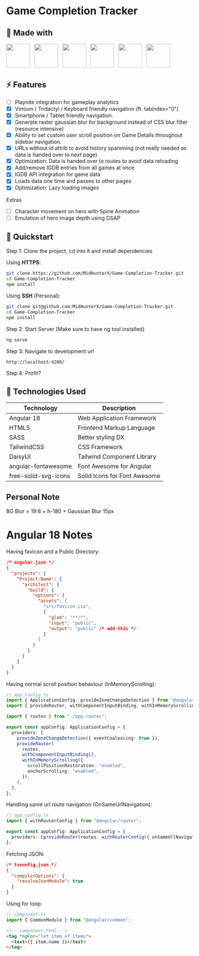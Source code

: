 # Game Completion Tracker

## 🍳 Made with

<span>
  <img width=64 src="https://cdn.jsdelivr.net/gh/devicons/devicon@latest/icons/angular/angular-original.svg" /> &nbsp;
  <img width=64 src="https://cdn.jsdelivr.net/gh/devicons/devicon@latest/icons/html5/html5-original.svg" /> &nbsp;
  <img width=64 src="https://cdn.jsdelivr.net/gh/devicons/devicon@latest/icons/sass/sass-original.svg" /> &nbsp;
  <img width=64 src="https://cdn.jsdelivr.net/gh/devicons/devicon@latest/icons/tailwindcss/tailwindcss-original.svg" /> &nbsp;
  <img width=64 src="https://cdn.jsdelivr.net/gh/devicons/devicon@latest/icons/python/python-original.svg" /> &nbsp;
  <img width=64 src="https://cdn.jsdelivr.net/gh/devicons/devicon@latest/icons/photoshop/photoshop-original.svg" />
</span>

## ⚡ Features

- [ ] Playnite integration for gameplay analytics
- [x] Vimium / Tridactyl / Keyboard friendly navigation (ft. tabindex="0")
- [x] Smartphone / Tablet friendly navigation.
- [x] Generate raster gaussian blur for background instead of CSS blur filter (resource intensive)
- [x] Ability to set custom user scroll position on Game Details throughout sidebar navigation.
- [x] URLs without id attrib to avoid history spamming (not really needed as data is handed over to next page)
- [x] Optimization: Data is handed over to routes to avoid data reloading
- [x] Add/remove IGDB entries from all games at once
- [x] IGDB API integration for game data
- [x] Loads data one time and passes to other pages
- [x] Optimization: Lazy loading images

Extras

- [ ] Character movement on hero with Spine Animation
- [ ] Emulation of hero image depth using GSAP

## 🚀 Quickstart

Step 1: Clone the project, cd into it and install dependencies

Using **HTTPS**:

```bash
git clone https://github.com/MidHunterX/Game-Completion-Tracker.git
cd Game-Completion-Tracker
npm install
```

Using **SSH** (Personal):

```bash
git clone git@github.com:MidHunterX/Game-Completion-Tracker.git
cd Game-Completion-Tracker
npm install
```

Step 2: Start Server (Make sure to have ng tool installed)

```bash
ng serve
```

Step 3: Navigate to development url

```
http://localhost:4200/
```

Step 4: Profit?

## 💽 Technologies Used

| Technology           | Description                  |
| -------------------- | ---------------------------- |
| Angular 18           | Web Application Framework    |
| HTML5                | Frontend Markup Language     |
| SASS                 | Better styling DX            |
| TailwindCSS          | CSS Framework                |
| DaisyUI              | Tailwind Component Library   |
| angular-fontawesome  | Font Awesome for Angular     |
| free-solid-svg-icons | Solid Icons for Font Awesome |

## Personal Note

BG Blur = 19:6 + h-180 + Gaussian Blur 15px

# Angular 18 Notes

Having favicon and a Public Directory:

```json
/* angular.json */
{
  "projects": {
    "Project-Name": {
      "architect": {
        "build": {
          "options": {
            "assets": [
              "src/favicon.ico",
              {
                "glob": "**/*",
                "input": "public",
                "output": "public" /* add this */
              }
            ]
          }
        }
      }
    }
  }
}
```

Having normal scroll position behaviour (InMemoryScrolling):

```ts
// app.config.ts
import { ApplicationConfig, provideZoneChangeDetection } from "@angular/core";
import { provideRouter, withComponentInputBinding, withInMemoryScrolling } from "@angular/router";

import { routes } from "./app.routes";

export const appConfig: ApplicationConfig = {
  providers: [
    provideZoneChangeDetection({ eventCoalescing: true }),
    provideRouter(
      routes,
      withComponentInputBinding(),
      withInMemoryScrolling({
        scrollPositionRestoration: "enabled",
        anchorScrolling: "enabled",
      }),
    ),
  ],
};
```

Handling same url route navigation (OnSameUrlNavigation):

```ts
// app.config.ts
import { withRouterConfig } from "@angular/router";

export const appConfig: ApplicationConfig = {
  providers: [provideRouter(routes, withRouterConfig({ onSameUrlNavigation: "reload" }))],
};
```

Fetching JSON:

```json
/* tsconfig.json */
{
  "compilerOptions": {
    "resolveJsonModule": true
  }
}
```

Using for loop:

```ts
// component.ts
import { CommonModule } from "@angular/common";
```

```html
<!-- component.html -->
<tag *ngFor="let item of items">
  <text>{{ item.name }}</text>
</tag>
```
